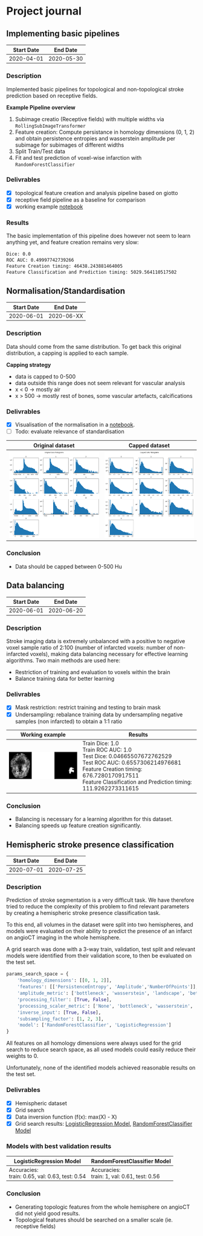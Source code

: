 # Project journal
## Implementing basic pipelines 

|Start Date|End Date  |
|----------|----------|
|2020-04-01|2020-05-30|

### Description

Implemented basic pipelines for topological and non-topological stroke prediction based on receptive fields. 

**Example Pipeline overview**
1. Subimage creatio (Receptive fields) with multiple widths via `RollingSubImageTransformer`
2. Feature creation: Compute persistance in homology dimensions (0, 1, 2) and obtain persistence entropies and wasserstein amplitude per subimage for subimages of different widths
3. Split Train/Test data
4. Fit and test prediction of voxel-wise infarction with `RandomForestClassifier`


### Delivrables

- [x] topological feature creation and analysis pipeline based on giotto
- [x] receptive field pipeline as a baseline for comparison
- [x] working example [notebook](./data_exploration/topological_feature_creation_and_classification_pipeline.ipynb) 

### Results 

The basic implementation of this pipeline does however not seem to learn anything yet, and feature creation remains very slow:
```
Dice: 0.0
ROC AUC: 0.49997742739266
Feature Creation timing: 46438.243881464005
Feature Classification and Prediction timing: 5029.564110517502
```
## Normalisation/Standardisation 

|Start Date|End Date  |
|----------|----------|
|2020-06-01|2020-06-XX|

### Description

Data should come from the same distribution. To get back this original distribution, a capping is applied to each sample.

**Capping strategy**
- data is capped to 0-500
- data outside this range does not seem relevant for vascular analysis
- x < 0 -> mostly air
- x > 500 -> mostly rest of bones, some vascular artefacts, calcifications 

### Delivrables

- [x] Visualisation of the normalisation in a [notebook](./data_exploration/normalisation.ipynb).
- [ ] Todo: evaluate relevance of standardisation

|Original dataset| Capped dataset |
|----------|----------|
|![original](./static/journal/original_dataset_histograms.png "Original") | ![capped](./static/journal/capped_dataset_histograms.png "Capped")|

### Conclusion

- Data should be capped between 0-500 Hu

## Data balancing 

|Start Date|End Date  |
|----------|----------|
|2020-06-01|2020-06-20|

### Description

Stroke imaging data is extremely unbalanced with a positive to negative voxel sample ratio of 2:100 (number of infarcted voxels: number of non-infarcted voxels), making data balancing necessary for effective learning algorithms. Two main methods are used here:
- Restriction of training and evaluation to voxels within the brain
- Balance training data for better learning 

### Delivrables

- [x] Mask restriction: restrict training and testing to brain mask 
- [x] Undersampling: rebalance training data by undersampling negative samples (non infarcted) to obtain a 1:1 ratio

|Working example| Results |
|----------|----------|
|![Working example](./static/journal/masked_undersampled_working_example.png "Left: Output probability / Right: GT") | Train Dice: 1.0 <br>Train ROC AUC: 1.0 <br>Test Dice: 0.04665507672762529 <br>Test ROC AUC: 0.6557306214976681 <br>Feature Creation timing: 676.7280170917511 <br>Feature Classification and Prediction timing: 111.9262273311615|

### Conclusion

- Balancing is necessary for a learning algorithm for this dataset.
- Balancing speeds up feature creation significantly.

## Hemispheric stroke presence classification

|Start Date|End Date  |
|----------|----------|
|2020-07-01|2020-07-25|

### Description

Prediction of stroke segmentation is a very difficult task. We have therefore tried to reduce the complexity of this problem to find relevant parameters by creating a hemispheric stroke presence classification task.

To this end, all volumes in the dataset were split into two hemispheres, and models were evaluated on their ability to predict the presence of an infarct on angioCT imaging in the whole hemisphere. 

A grid search was done with a 3-way train, validation, test split and relevant models were identified from their validation score, to then be evaluated on the test set. 

``` python
params_search_space = {
    'homology_dimensions': [[0, 1, 2]],
    'features': [['PersistenceEntropy', 'Amplitude','NumberOfPoints']],
    'amplitude_metric': ['bottleneck', 'wasserstein', 'landscape', 'betti', 'heat', 'silhouette', 'persistence_image', 'landscape'],
    'processing_filter': [True, False],
    'processing_scaler_metric': ['None', 'bottleneck', 'wasserstein', 'landscape', 'betti', 'heat', 'silhouette', 'persistence_image', 'landscape'],
    'inverse_input': [True, False],
    'subsampling_factor': [1, 2, 3],
    'model': ['RandomForestClassifier', 'LogisticRegression']
}
```

All features on all homology dimensions were always used for the grid search to reduce search space, as all used models could easily reduce their weights to 0. 

Unfortunately, none of the identified models achieved reasonable results on the test set. 

### Delivrables

- [x] Hemispheric dataset
- [x] Grid search
- [x] Data inversion function (f(x): max(X) - X)
- [x] Grid search results: [LogisticRegression Model](./static/results/hemisphere_classification/lreg_grid_search.csv), [RandomForestClassifier Model](./static/results/hemisphere_classification/tree_grid_search.csv) 

### Models with best validation results

|LogisticRegression Model| RandomForestClassifier Model |
|----------|----------|
| Accuracies:  <br> train: 0.65, val: 0.63, test: 0.54 | Accuracies:  <br> train: 1, val: 0.61, test: 0.56|

### Conclusion

- Generating topologic features from the whole hemisphere on angioCT did not yield good results. 
- Topological features should be searched on a smaller scale (ie. receptive fields)

